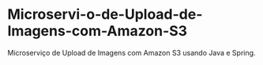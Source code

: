 # Microservi-o-de-Upload-de-Imagens-com-Amazon-S3
Microserviço de Upload de Imagens com  Amazon S3 usando Java e Spring.
